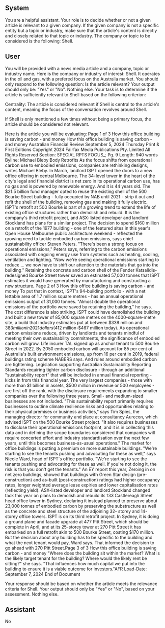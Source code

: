 ## System

You are a helpful assistant. Your role is to decide whether or not a given article is relevant to a given company. If the given company is not a specific entity but a topic or industry, make sure that the article's content is directly and closely related to that topic or industry. The company or topic to be considered is the following: Shell.

## User


You will be provided with a news media article and a company, topic or industry name. Here is the company or industry of interest: Shell. It operates in the oil and gas, with a prefered focus on the Australia market. You should only respond to the following question: Is the article relevant? Your output should only be: "Yes" or "No". Nothing else. Your task is to determine if the article is sufficiently relevant to Shell based on the following criterion:

Centrality: The article is considered relevant if Shell is central to the article's content, meaning the focus of the conversation revolves around Shell.

If Shell is only mentioned a few times without being a primary focus, the article should be considered not relevant.

Here is the article you will be evaluating: Page 1 of 3
How this office building is saving carbon - and money
How this office building is saving carbon - and money
Australian Financial Review
September 5, 2024 Thursday
Print & First Editions
Copyright 2024 Fairfax Media Publications Pty. Limited All Rights Reserved
Section: SPECIAL RPTS FOCUS_; Pg. 9
Length: 940 words
Byline: Michael Bleby
Body
Retrofits As the focus shifts from operational carbon use to embodied emissions, companies are rethinking designs, 
writes Michael Bleby.
In March, landlord ISPT opened the doors to a new office offering in central Melbourne. The 34-level tower in the 
heart of the city's legal and financial district is net zero in its operational carbon use, has no gas and is powered by 
renewable energy.
And it is 44 years old. The $21.5 billion fund manager opted to reuse the existing shell of the 500 Bourke Street 
building - fully occupied by NAB until 2021 - strip it out and refit the shell of the building, removing gas and making 
it fully electric.
ISPT's retrofit at 500 Bourke is part of a growing trend to extend the life of existing office structures rather than 
demolish and rebuild. It is the company's third retrofit project, and ASX-listed developer and landlord Stockland has 
plans for a similar project.
The decision to spend $160 million on a retrofit of the 1977 building - one of the featured sites in this year's Open 
House Melbourne public architecture weekend - reflected the growing need to tackle embodied carbon emissions, 
says chief sustainability officer Steven Peters.
"There's been a strong focus on operational emissions," Peters says, referring to the carbon emissions associated 
with ongoing energy use from systems such as heating, cooling, ventilation and lighting.
"Now we're seeing operational emissions starting to reduce ... we now have to shift our attention to the materials 
that go into the building."
Retaining the concrete and carbon shell of the Fender Katsalidis-redesigned Bourke Street tower saved an 
estimated 57,000 tonnes that ISPT estimates it would have generated by manufacturing and constructing a new 
structure.
Page 2 of 3
How this office building is saving carbon - and money
To put that in context, ISPT's 94-building portfolio - with a net lettable area of 1.7 million square metres - has an 
annual operational emissions output of 31,000 tonnes.
"Almost double the operational emissions of the portfolio were saved by retaining the building," he says.
The cost difference is also striking. ISPT could have demolished the building and built a new tower of 85,000 
square metres on the 4000-square-metre site, a build that industry estimates put at between $338 million and $383 
million in 2021 dollars ($412 million-$467 million today).
As operational carbon emissions reduce, driven by landlords and tenants mindful of meeting their own sustainability 
commitments, the significance of embodied carbon will grow. Life insurer TAL signed up as anchor tenant to 500 
Bourke Street in 2022.
By 2050 embodied carbon will account for 85 per cent of Australia's built environment emissions, up from 16 per 
cent in 2019, federal buildings rating scheme NABERS says.
And rules around embodied carbon are tightening. Legislation supporting Australian Sustainability Reporting 
Standards requiring tighter carbon disclosure - through an additional "sustainability report" that will be included in 
annual financial reporting - kicks in from this financial year.
The very largest companies - those with more than $1 billion in assets, $500 million in revenue or 500 employees - 
are first off the rank, with the disclosure requirements expanding to smaller companies over the following three 
years. Small- and medium-sized businesses are not included.
"This sustainability report primarily requires businesses to outline climate resilience risks and opportunities relating 
to their physical premises or business activities," says Tim Spies, the managing director for community and place at 
consultancy Aurecon, which advised ISPT on the 500 Bourke Street project.
"It also requires businesses to disclose their operational emissions footprint, and it is in collecting this data and in 
defining the scope boundaries considered that companies will require concerted effort and industry standardisation 
over the next few years, until this becomes business-as-usual operations."
The market for office buildings is putting a premium on more sustainable buildings.
"We're starting to see the tenants pushing and advocating for these as well," says Nicole Ward, head of ISPT's 
office portfolio. "We're starting to see the tenants pushing and advocating for these as well. If you're not doing it, the 
risk is that you don't get the tenants."
An EY report this year, Zeroing in on net zero buildings, showed that buildings with Green Star design (pre-
construction) and as-built (post-construction) ratings had higher occupancy rates, longer weighted average lease 
expiries and lower capitalisation rates (reflecting yield).
ASX-listed developer and landlord Stockland changed tack this year on plans to demolish and rebuild its 133 
Castlereagh Street head office tower in Sydney, declaring it instead planned to preserve about 23,000 tonnes of 
embodied carbon by preserving the substructure as well as the concrete and steel structure of the adjoining 32-
storey and 14-storey office towers.
ISPT is on its third retrofit project. In Sydney, it is doing a ground plane and facade upgrade at 477 Pitt Street, 
which should be complete in April, and at its 25-storey tower at 270 Pitt Street it has embarked on a full retrofit akin 
to 500 Bourke Street, costing $170 million.
But the decision about any building has to be specific to the building and what the next tenant would pay, Ward 
says. That informed the decision to go ahead with 270 Pitt Street.Page 3 of 3
How this office building is saving carbon - and money
"Where does the building sit within the market? What is the likely target tenant for the building? Where would the 
likely rent be sitting?" she says. "That influences how much capital we put into the building to ensure it is a viable 
outcome for investors."AFR
Load-Date: September 7, 2024
End of Document

Your response should be based on whether the article meets the relevance criteria for Shell.
Your output should only be "Yes" or "No", based on your assessment. Nothing else.
            

## Assistant

No

